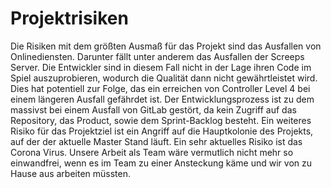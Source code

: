 # Projektrisiken

Die Risiken mit dem größten Ausmaß für das Projekt sind das Ausfallen von Onlinediensten. Darunter fällt unter anderem das Ausfallen der Screeps Server. Die Entwickler sind in diesem Fall nicht in der Lage ihren Code im Spiel auszuprobieren, wodurch die Qualität dann nicht gewährtleistet wird. Dies hat potentiell zur Folge, das ein erreichen von Controller Level 4 bei einem längeren Ausfall gefährdet ist. Der Entwicklungsprozess ist zu dem massivst bei einem Ausfall von GitLab gestört, da kein Zugriff auf das Repository, das Product, sowie dem Sprint-Backlog besteht. Ein weiteres Risiko für das Projektziel ist ein Angriff auf die Hauptkolonie des Projekts, auf der der aktuelle Master Stand läuft. Ein sehr aktuelles Risiko ist das Corona Virus. Unsere Arbeit als Team wäre vermutlich nicht mehr so einwandfrei, wenn es im Team zu einer Ansteckung käme und wir von zu Hause aus arbeiten müssten.
